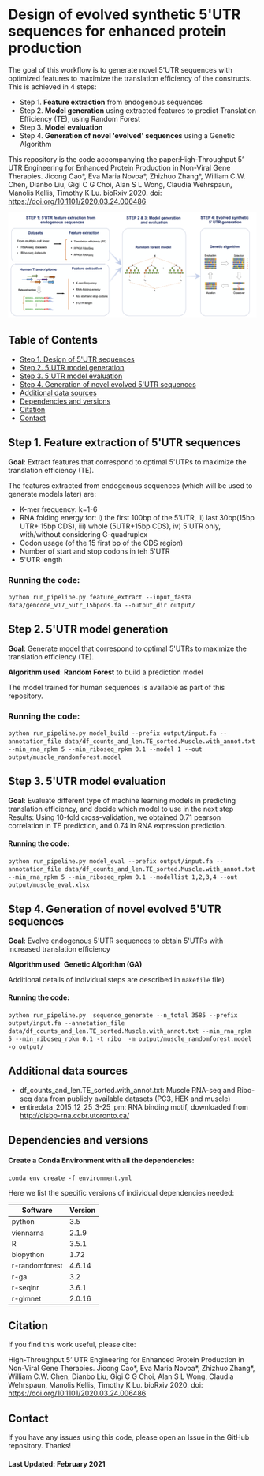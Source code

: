 # Design of evolved synthetic 5'UTR sequences for enhanced protein production

The goal of this workflow is to generate novel 5'UTR sequences with optimized features to maximize the translation efficiency of the constructs. 
This is achieved in 4 steps:

- Step 1. **Feature extraction** from endogenous sequences 
- Step 2. **Model generation** using extracted features to predict Translation Efficiency (TE), using Random Forest
- Step 3. **Model evaluation** 
- Step 4. **Generation of novel 'evolved' sequences** using a Genetic Algorithm

This repository is the code accompanying the paper:High-Throughput 5’ UTR Engineering for Enhanced Protein Production in Non-Viral Gene Therapies. Jicong Cao*, Eva Maria Novoa*, Zhizhuo Zhang*, William C.W. Chen, Dianbo Liu, Gigi C G Choi, Alan S L Wong, Claudia Wehrspaun, Manolis Kellis, Timothy K Lu. bioRxiv 2020. doi: https://doi.org/10.1101/2020.03.24.006486


![alt text](./img/init_fig.png "init_fig")


## Table of Contents
- [Step 1. Design of 5'UTR sequences](#Step-1.-Design-of-5'UTR-sequences)
- [Step 2. 5'UTR model generation](#Step-2.-5'UTR-model-generation)
- [Step 3. 5'UTR model evaluation](#Step-3.-5'UTR-model-evaluation)
- [Step 4. Generation of novel evolved 5'UTR sequences](#Step-4.-Generation-of-novel-evolved-5'UTR-sequences)
- [Additional data sources](#Additional-data-sources)
- [Dependencies and versions](#Dependencies-and-versions)
- [Citation](#Citation) 
- [Contact](#Contact) 
 

## Step 1. Feature extraction of 5'UTR sequences 

**Goal**: Extract features that correspond to optimal 5'UTRs to maximize the translation efficiency (TE).

The features extracted from endogenous sequences (which will be used to generate models later) are:
- K-mer frequency: k=1-6
- RNA folding energy for: i) the first 100bp of the 5'UTR, ii) last 30bp(15bp UTR+ 15bp CDS), iii) whole (5UTR+15bp CDS), iv) 5'UTR only, with/without considering G-quadruplex 
- Codon usage (of the 15 first bp of the CDS region)
- Number of start and stop codons in teh 5'UTR
- 5'UTR length

### Running the code: 
``` 
python run_pipeline.py feature_extract --input_fasta data/gencode_v17_5utr_15bpcds.fa --output_dir output/
```

## Step 2. 5'UTR model generation

**Goal**: Generate model  that correspond to optimal 5'UTRs to maximize the translation efficiency (TE).

**Algorithm used**: **Random Forest** to build a prediction model 

The model trained for human sequences is available as part of this repository. 

### Running the code: 
``` 
python run_pipeline.py model_build --prefix output/input.fa --annotation_file data/df_counts_and_len.TE_sorted.Muscle.with_annot.txt --min_rna_rpkm 5 --min_riboseq_rpkm 0.1 --model 1 --out output/muscle_randomforest.model
```

## Step 3. 5'UTR model evaluation

**Goal**: Evaluate different type of machine learning models in predicting translation efficiency, and decide which model to use in the next step
Results: Using 10-fold cross-validation, we obtained  0.71 pearson correlation in TE prediction, and 0.74 in RNA expression prediction.

#### Running the code:

```
python run_pipeline.py model_eval --prefix output/input.fa --annotation_file data/df_counts_and_len.TE_sorted.Muscle.with_annot.txt --min_rna_rpkm 5 --min_riboseq_rpkm 0.1 --modellist 1,2,3,4 --out output/muscle_eval.xlsx
```


## Step 4. Generation of novel evolved 5'UTR sequences

**Goal**: Evolve endogenous 5'UTR sequences to obtain 5'UTRs with increased translation efficiency

**Algorithm used**: **Genetic Algorithm (GA)**

Additional details of individual steps are described in `makefile` file)

#### Running the code:
```
python run_pipeline.py  sequence_generate --n_total 3585 --prefix output/input.fa --annotation_file data/df_counts_and_len.TE_sorted.Muscle.with_annot.txt --min_rna_rpkm 5 --min_riboseq_rpkm 0.1 -t ribo  -m output/muscle_randomforest.model  -o output/
```

## Additional data sources 

- df_counts_and_len.TE_sorted.with_annot.txt: Muscle RNA-seq and Ribo-seq data from publicly available datasets (PC3, HEK and muscle)
- entiredata_2015_12_25_3-25_pm: RNA binding motif, downloaded from http://cisbp-rna.ccbr.utoronto.ca/
 
## Dependencies and versions

#### Create a Conda Environment with all the dependencies:
```
conda env create -f environment.yml
```

Here we list the specific versions of individual dependencies needed:

| Software | Version |
| ------------- | ------------- |
| python  | 3.5  |
| viennarna  | 2.1.9  |
| R  | 3.5.1  |
| biopython  | 1.72 |
| r-randomforest  | 4.6.14 |
| r-ga  | 3.2  |
| r-seqinr  | 3.6.1  |
| r-glmnet  | 2.0.16  |


## Citation
If you find this work useful, please cite: 

High-Throughput 5’ UTR Engineering for Enhanced Protein Production in Non-Viral Gene Therapies. Jicong Cao*, Eva Maria Novoa*, Zhizhuo Zhang*, William C.W. Chen, Dianbo Liu, Gigi C G Choi, Alan S L Wong, Claudia Wehrspaun, Manolis Kellis, Timothy K Lu. bioRxiv 2020. doi: https://doi.org/10.1101/2020.03.24.006486


## Contact
If you have any issues using this code, please open an Issue in the GitHub repository. Thanks!


#### Last Updated: February 2021

